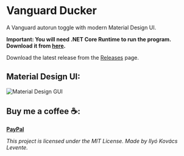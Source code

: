 # Vanguard Ducker
 A Vanguard autorun toggle with modern Material Design UI.
 
 **Important: You will need .NET Core Runtime to run the program. Download it from [here](https://dotnet.microsoft.com/download).**

Download the latest release from the [Releases](https://github.com/iklevente/VanguardDucker/releases/latest) page.

## Material Design UI:
![Material Design GUI](https://raw.githubusercontent.com/iklevente/VanguardDucker/main/Resources/Images/AdminUI.PNG)

## Buy me a coffee ☕:
**[PayPal](https://www.paypal.me/iklevi)**


*This project is licensed under the MIT License. Made by Ilyó Kovács Levente.*
